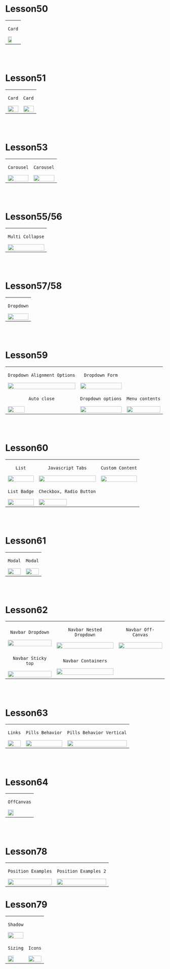 # Lesson50

<table>
  <tr>
    <td>
      <p align="center"><code>Card</code></p>
      <img src="https://github.com/Kosemer/Bootstrap/assets/82768146/2b06abc8-adb9-4023-a3ef-b1b492f77c61" width="60%" height="60%">
    </td>
  </tr>
</table>

<br><br>

# Lesson51

<table>
  <tr>
    <td>
      <p align="center"><code>Card</code></p>
      <img src="https://github.com/Kosemer/Bootstrap/assets/82768146/6324dd89-931e-4237-9b8d-59bfb53aaf43" width="100%" height="100%">
    </td>
        <td>
      <p align="center"><code>Card</code></p>
      <img src="https://github.com/Kosemer/Bootstrap/assets/82768146/3d27ba18-aa27-4ee5-a434-9cd1de097624" width="100%" height="100%">
    </td>
  </tr>
</table>

<br><br>

# Lesson53

<table>
  <tr>
    <td>
      <p align="center"><code>Carousel</code></p>
      <img src="https://github.com/Kosemer/Bootstrap/assets/82768146/b6f84488-dc44-462d-bc9e-1345eabf0001" width="100%" height="100%">
    </td>
        <td>
      <p align="center"><code>Carousel</code></p>
      <img src="https://github.com/Kosemer/Bootstrap/assets/82768146/6b9d3c5a-cd74-4d21-8036-52dec10bcbdc" width="100%" height="100%">
    </td>
  </tr>
</table>

<br><br>

# Lesson55/56

<table>
  <tr>
    <td>
      <p align="center"><code>Multi Collapse</code></p>
      <img src="https://github.com/Kosemer/Bootstrap/assets/82768146/5754e375-b265-4588-bcae-1283116c3085" width="100%" height="100%">
    </td>
  </tr>
</table>

<br><br>

# Lesson57/58

<table>
  <tr>
    <td>
      <p align="center"><code>Dropdown</code></p>
      <img src="https://github.com/Kosemer/Bootstrap/assets/82768146/7abac6fd-1e4d-4bbb-9c8d-cade4776cf08" width="100%" height="100%">
    </td>
  </tr>
</table>

<br><br>

# Lesson59


<table>
  <tr>
    <td>
      <p align="center"><code>Dropdown Alignment Options</code></p>
      <img src="https://github.com/Kosemer/Bootstrap/assets/82768146/a134a354-7bb6-4e0f-be8c-a89a5dbf4e3d" width="100%" height="100%">
    </td>
    <td>
      <p align="center"><code>Dropdown Form</code></p>
      <img src="https://github.com/Kosemer/Bootstrap/assets/82768146/a601eb94-40e9-4d0d-bc28-f4314ddc10c3" width="100%" height="100%">
    </td>
     </tr>
  <tr>
    <td>
      <p align="center"><code>Auto close</code></p>
      <img src="https://github.com/Kosemer/Bootstrap/assets/82768146/96857c2e-5eb5-4cac-8e16-b994462f7ca3" width="50%" height="50%">
    </td>
    <td>
      <p align="center"><code>Dropdown options</code></p>
      <img src="https://github.com/Kosemer/Bootstrap/assets/82768146/78a8bac8-4190-43dd-96df-b6cd8be0d265" width="100%" height="100%">
    </td>
      <td>
      <p align="center"><code>Menu contents</code></p>
      <img src="https://github.com/Kosemer/Bootstrap/assets/82768146/13a03c81-fbde-4dab-ad9a-6cf7e003ae3f" width="100%" height="100%">
    </td>
  </tr>
</table>

<br><br>

# Lesson60

<table>
  <tr>
    <td>
      <p align="center"><code>List</code></p>
      <img src="https://github.com/Kosemer/Bootstrap/assets/82768146/a72b1939-40cc-4238-a700-efe8d2353633" width="100%" height="100%">
    </td>
    <td>
      <p align="center"><code>Javascript Tabs</code></p>
      <img src="https://github.com/Kosemer/Bootstrap/assets/82768146/3478d4d5-52bb-4642-b645-a3a3ae0d125d" width="100%" height="100%">
    </td>
        <td>
      <p align="center"><code>Custom Content</code></p>
      <img src="https://github.com/Kosemer/Bootstrap/assets/82768146/8ac99d8c-e5a9-41e0-ad92-912840b94d1e" width="100%" height="100%">
    </td>
    </tr>
  <tr>
    <td>
      <p align="center"><code>List Badge</code></p>
      <img src="https://github.com/Kosemer/Bootstrap/assets/82768146/d344838a-5280-4881-8362-238f61bc64f4" width="100%" height="100%">
    </td>
        <td>
      <p align="center"><code>Checkbox, Radio Button</code></p>
      <img src="https://github.com/Kosemer/Bootstrap/assets/82768146/6878e161-91e3-4075-96a4-c48fdbe21cda" width="70%" height="70%">
    </td>
  </tr>
</table>

<br><br>

# Lesson61

<table>
  <tr>
    <td>
      <p align="center"><code>Modal</code></p>
      <img src="https://github.com/Kosemer/Bootstrap/assets/82768146/bf8df1c3-ab89-4c16-a5a7-bc8a90f3b569" width="100%" height="100%">
    </td>
    <td>
      <p align="center"><code>Modal</code></p>
      <img src="https://github.com/Kosemer/Bootstrap/assets/82768146/16b3dcdd-049d-4693-a002-0eda3cb435db" width="100%" height="100%">
    </td>
  </tr>
</table>

<br><br>

# Lesson62

<table>
  <tr>
    <td>
      <p align="center"><code>Navbar Dropdown</code></p>
      <img src="https://github.com/Kosemer/Bootstrap/assets/82768146/3f70fab9-c956-4097-b255-e756477bfcb7" width="100%" height="100%">
    </td>
    <td>
      <p align="center"><code>Navbar Nested Dropdown</code></p>
      <img src="https://github.com/Kosemer/Bootstrap/assets/82768146/a94b130d-36bd-46ae-817b-6ea96cccacf1" width="100%" height="100%">
    </td>
        <td>
      <p align="center"><code>Navbar Off-Canvas</code></p>
      <img src="https://github.com/Kosemer/Bootstrap/assets/82768146/2df537c2-c4dc-4983-a5fb-d7d12e2deb90" width="100%" height="100%">
    </td>
    </tr>
  <tr>
            <td>
      <p align="center"><code>Navbar Sticky top</code></p>
      <img src="https://github.com/Kosemer/Bootstrap/assets/82768146/b1b2e919-9738-4ef8-853f-8fcc6221cc78" width="100%" height="100%">
    </td>
                <td>
      <p align="center"><code>Navbar Containers</code></p>
      <img src="https://github.com/Kosemer/Bootstrap/assets/82768146/aedb0442-736d-4c21-874c-52d90a20331d" width="100%" height="100%">
    </td>
  </tr>
</table>

<br><br>

# Lesson63

<table>
  <tr>
    <td>
      <p align="center"><code>Links</code></p>
      <img src="https://github.com/Kosemer/Bootstrap/assets/82768146/f4239b09-3f9a-49ae-89c4-40feb4638d08" width="100%" height="100%">
    </td>
    <td>
      <p align="center"><code>Pills Behavior</code></p>
      <img src="https://github.com/Kosemer/Bootstrap/assets/82768146/fc54dd9b-4ee7-49ab-baad-42889f73c0ae" width="100%" height="100%">
    </td>
        <td>
      <p align="center"><code>Pills Behavior Vertical</code></p>
      <img src="https://github.com/Kosemer/Bootstrap/assets/82768146/a76af365-8a93-4617-9bae-83e19946ad87" width="100%" height="100%">
    </td>
  </tr>
</table>

<br><br>

# Lesson64

<table>
  <tr>
    <td>
      <p align="center"><code>OffCanvas</code></p>
      <img src="https://github.com/Kosemer/Bootstrap/assets/82768146/67a9b132-bfdb-4a0f-b4fa-d93f2282a0f7" width="50%" height="50%">
    </td>
  </tr>
</table>

<br><br>

# Lesson78

<table>
  <tr>
    <td>
      <p align="center"><code>Position Examples</code></p>
      <img src="https://github.com/Kosemer/Bootstrap/assets/82768146/a248832a-2e5e-444f-b942-5936ceb9632f" width="100%" height="100%">
    </td>
        <td>
      <p align="center"><code>Position Examples 2</code></p>
      <img src="https://github.com/Kosemer/Bootstrap/assets/82768146/dcd22c39-1519-4763-9639-92123256c91b" width="100%" height="100%">
    </td>
  </tr>
</table>

# Lesson79

<table>
  <tr>
    <td>
      <p align="center"><code>Shadow</code></p>
      <img src="https://github.com/Kosemer/Bootstrap/assets/82768146/5b94c55b-03e9-44c4-b15b-c5da6cb16efc" width="100%" height="100%">
    </td>
    </tr>
  <tr>
        <td>
      <p align="center"><code>Sizing</code></p>
      <img src="https://github.com/Kosemer/Bootstrap/assets/82768146/2cf4c4cd-6779-4ef6-a2ae-3c9e20e490b8" width="60%" height="60%">
    </td>
      <td>
      <p align="center"><code>Icons</code></p>
      <img src="https://github.com/Kosemer/Bootstrap/assets/82768146/bdcb132e-bd02-473c-9c77-48524953d820" width="100%" height="100%">
    </td>
  </tr>
</table>



